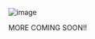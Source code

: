 ![image](https://github.com/user-attachments/assets/aef8fd00-0b43-45ed-b0b2-36e3093eed70)





MORE COMING SOON!!
